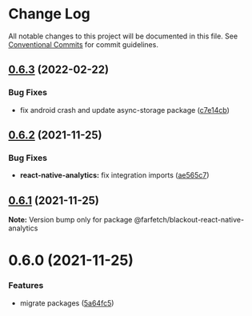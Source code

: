 # Change Log

All notable changes to this project will be documented in this file.
See [Conventional Commits](https://conventionalcommits.org) for commit guidelines.

## [0.6.3](https://github.com/Farfetch/blackout-react-native/compare/@farfetch/blackout-react-native-analytics@0.6.2...@farfetch/blackout-react-native-analytics@0.6.3) (2022-02-22)

### Bug Fixes

- fix android crash and update async-storage package ([c7e14cb](https://github.com/Farfetch/blackout-react-native/commit/c7e14cb0c3f881dc3149cd75398bfc48886e78c8))

## [0.6.2](https://github.com/Farfetch/blackout-react-native/compare/@farfetch/blackout-react-native-analytics@0.6.1...@farfetch/blackout-react-native-analytics@0.6.2) (2021-11-25)

### Bug Fixes

- **react-native-analytics:** fix integration imports ([ae565c7](https://github.com/Farfetch/blackout-react-native/commit/ae565c76ebe6e1441bc706672ce547b6ddbae670))

## [0.6.1](https://github.com/Farfetch/blackout-react-native/compare/@farfetch/blackout-react-native-analytics@0.6.0...@farfetch/blackout-react-native-analytics@0.6.1) (2021-11-25)

**Note:** Version bump only for package @farfetch/blackout-react-native-analytics

# 0.6.0 (2021-11-25)

### Features

- migrate packages ([5a64fc5](https://github.com/Farfetch/blackout-react-native/commit/5a64fc58cb5f9cbdf600100f1c6315fa30889845))
